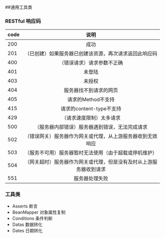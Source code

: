 ##通用工具类

### RESTful 响应码

code | 说明|
---- |:---:|
200 | 成功
201 | （已创建）如果服务器已创建该资源，再次请求返回此响应码
400 | （错误请求）请求参数不正确
401 | 未登陆
403 | 未授权
404 | 服务器找不到请求的网页
405 | 请求的Method不支持
415 | 请求的content-type不支持
429 | （请求速度限制）太多请求
500 | （服务器内部错误）服务器遇到错误，无法完成请求
502 | （错误网关）服务器作为网关或代理，从上游服务器收到无效响应
503 | （服务不可用）服务器暂时无法使用（由于超载或停机维护）
504 | （网关超时）服务器作为网关或代理，但是没有及时从上游服务器收到请求
551 |  服务器处理失败
 
### 工具类
  * Asserts 断言
  * BeanMapper 对象属性复制
  * Conditions 条件判断
  * Datas 数据转化
  * Dates 日期转化

  




